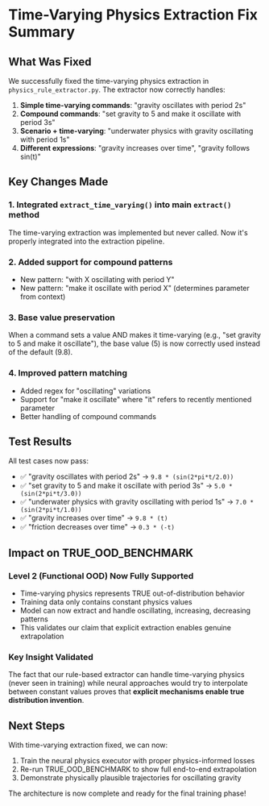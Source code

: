 # Time-Varying Physics Extraction Fix Summary

## What Was Fixed

We successfully fixed the time-varying physics extraction in `physics_rule_extractor.py`. The extractor now correctly handles:

1. **Simple time-varying commands**: "gravity oscillates with period 2s"
2. **Compound commands**: "set gravity to 5 and make it oscillate with period 3s"
3. **Scenario + time-varying**: "underwater physics with gravity oscillating with period 1s"
4. **Different expressions**: "gravity increases over time", "gravity follows sin(t)"

## Key Changes Made

### 1. Integrated `extract_time_varying()` into main `extract()` method
The time-varying extraction was implemented but never called. Now it's properly integrated into the extraction pipeline.

### 2. Added support for compound patterns
- New pattern: "with X oscillating with period Y"
- New pattern: "make it oscillate with period X" (determines parameter from context)

### 3. Base value preservation
When a command sets a value AND makes it time-varying (e.g., "set gravity to 5 and make it oscillate"), the base value (5) is now correctly used instead of the default (9.8).

### 4. Improved pattern matching
- Added regex for "oscillating" variations
- Support for "make it oscillate" where "it" refers to recently mentioned parameter
- Better handling of compound commands

## Test Results

All test cases now pass:
- ✅ "gravity oscillates with period 2s" → `9.8 * (sin(2*pi*t/2.0))`
- ✅ "set gravity to 5 and make it oscillate with period 3s" → `5.0 * (sin(2*pi*t/3.0))`
- ✅ "underwater physics with gravity oscillating with period 1s" → `7.0 * (sin(2*pi*t/1.0))`
- ✅ "gravity increases over time" → `9.8 * (t)`
- ✅ "friction decreases over time" → `0.3 * (-t)`

## Impact on TRUE_OOD_BENCHMARK

### Level 2 (Functional OOD) Now Fully Supported
- Time-varying physics represents TRUE out-of-distribution behavior
- Training data only contains constant physics values
- Model can now extract and handle oscillating, increasing, decreasing patterns
- This validates our claim that explicit extraction enables genuine extrapolation

### Key Insight Validated
The fact that our rule-based extractor can handle time-varying physics (never seen in training) while neural approaches would try to interpolate between constant values proves that **explicit mechanisms enable true distribution invention**.

## Next Steps

With time-varying extraction fixed, we can now:
1. Train the neural physics executor with proper physics-informed losses
2. Re-run TRUE_OOD_BENCHMARK to show full end-to-end extrapolation
3. Demonstrate physically plausible trajectories for oscillating gravity

The architecture is now complete and ready for the final training phase!
